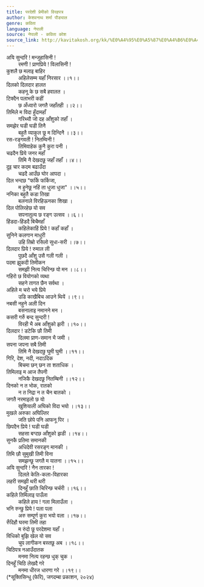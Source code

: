 ```yaml
---
title: परदेशी प्रेमीको विरहपत्र
author: केशवनाथ शर्मा पौड्याल
genre: कविता
language: नेपाली
source: नेपाली - कविता कोश
source_link: http://kavitakosh.org/kk/%E0%A4%95%E0%A5%87%E0%A4%B6%E0%A4%B5%E0%A4%A8%E0%A4%BE%E0%A4%A5_%E0%A4%B6%E0%A4%B0%E0%A5%8D%E0%A4%AE%E0%A4%BE_%E0%A4%AA%E0%A5%8C%E0%A4%A1%E0%A5%8D%E0%A4%AF%E0%A4%BE%E0%A4%B2
---
```


अयि सुन्दरि ! मन्जुहासिनी !  
        रमणी ! प्राणप्रिये ! विलासिनी !  
कुशलै छ मलाइ बाहिर  
        अहिलेसम्म यहाँ निरसार ।।१।।  
दिलको दिलदार हालत  
        कहनू के छ सबै हवालत ।  
टिक्दैन पलाभरी कहीं  
        छ अँध्यारो जगतै जहाँतही ।।२।।  
तिमिले म विदा हुँदामहाँ  
        गरिथ्यौ जो दह आँशुको तहाँ ।  
समझेर घडी घडी तिनै  
        बहुतै व्याकुल छू म दिन्दिनै ।।३।।  
रस-रङ्गवती ! नितम्विनी !  
        तिमिवाहेक कुनै कुरा पनी ।  
चढदैन प्रिये जनर महाँ  
        तिमि नै देखदछू जहाँ तहाँ ।।४।।  
दुइ चार कदम बढाउँदा  
        चढदै आउँछ घोर आपदा ।  
दिल भन्दछ "फर्कि फर्किजा,  
        म हुनेछू नहिं ता धुजा धुजा" ।।५।।  
ननिका बहुतै कडा तिखा  
        बलनाले विरहिऊनका शिखा ।  
दिल पोलिरहेछ यो सव  
        सपनातुल्य छ रङ्ग उत्सव ।।६।।  
हिंडदा-हिंडदै बिचैमहाँ  
        कहिलेकाहिं प्रिये ! कहाँ कहाँ ।  
सुनिने कलगान माधुरी  
        उहि तिम्रो रसिलो सुधा-सरी ।।७।।  
दिलदार प्रिये ! रुमाल ली  
        पुछदै आँशु उसै गली गली ।  
पदमा झुकदी तिमीकन  
        समझी नित्य चिरिन्छ यो मन ।।८।।  
गहिरो छ वियोगको व्यथा  
        सहने तागत छैन सर्वथा ।  
अहिले म चरो भये प्रिये  
        उडि काखैबिच आउने थियें ।।९।।  
नबसी नहुने अली दिन  
        बसनालाइ नमानने मन ।  
कसरी गरुँ बन्द सुन्दरी !  
        विरही भै अब आँशुको झरी ।।१०।।  
दिलदार ! डटेकि छौ तिमी  
        दिलमा प्राण-समान भै जमी ।  
सपना जपना सबै तिमी  
        तिमि नै देखदछु घुमी घुमी ।।११।।  
गिरि, देश, नदी, नदाऽदिक  
        बिचमा छन् छन ता शताधिक ।  
तिमिलाइ म आज तैपनी  
        नजिकै देखदछू नितम्बिनी ।।१२।।  
दिनको न त भोक, रातको  
        न त निद्रा न त चैन बातको ।  
जगतै नरमाइलो छ यो  
        खुशियाली अघिको विदा भयो ।।१३।।  
मुखले अरुका अघिल्तिर  
        जति छोपे पनि आफनू पिर ।  
छिपदैन प्रिये ! घडी घडी  
        सहसा बग्दछ आँशुको झडी ।।१४।।  
सुनकै प्रतिमा समानकी  
        अधिदेवी रसरङ्ग मानकी ।  
तिमि छौ सुमुखी तिमी विना  
        समझन्छू जगतै म यातना ।।१५।।  
अयि सुन्दरि ! नैन तारका !  
        दिलले केलि-कला-विहारका  
लहरी समझी थरी थरी  
        दिनहूँ छाति चिरिन्छ चर्चरी ।।१६।।  
कहिले तिमिलाइ पाउँला  
        कहिले हाय ! गला मिलाउँला ।  
भनि रुन्छु प्रिये ! पला पला  
        अरु सम्पूर्ण कुरा भयो वला ।।१७।।  
रुँदिहौ घरमा तिमी तहा  
        म रुंदो छू परदेशमा यहाँ ।  
विधिको बुझि खेल यो सव  
        चुप लागीकन बस्तछू अब ।।१८।।  
चिठिपत्र नआउँदातक  
        मनमा नित्य रहन्छ धुक् चुक ।  
दिनहूँ चिठि लेखदै गरे  
        मनमा धीरज धारणा गरे ।।१९।।  
(\*सूक्तिसिन्धु (फेरि), जगदम्बा प्रकाशन, २०२४)
